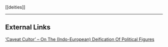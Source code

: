 [[deities]]

---


## External Links
[‘Caveat Cultor’ – On The (Indo-European) Deification Of Political Figures](https://aryaakasha.com/2019/06/29/caveat-cultor-on-the-indo-european-deification-of-political-figures/)
